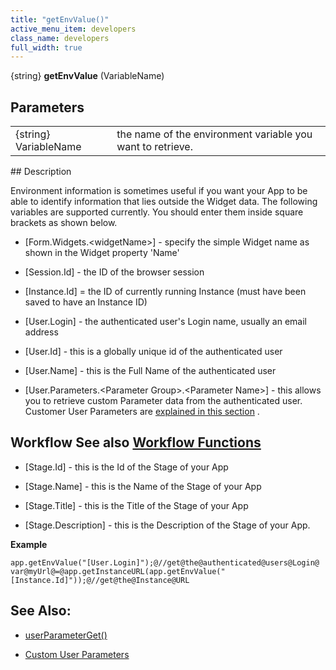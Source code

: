 ```yaml
---
title: "getEnvValue()"
active_menu_item: developers
class_name: developers
full_width: true
---
```



{string} **getEnvValue** (VariableName)

## Parameters

<table>
<tr>
<td width="149">
{string} VariableName

</td>
<td width="22">
</td>
<td width="709">
the name of the environment variable you want to retrieve.

</td>
</tr>
</table>
## Description

Environment information is sometimes useful if you want your App to be able to identify information that lies outside the Widget data. The following variables are supported currently. You should enter them inside square brackets as shown below.

 - [Form.Widgets.\<widgetName\>] - specify the simple Widget name as shown in the Widget property 'Name'

 - [Session.Id] - the ID of the browser session

 - [Instance.Id] = the ID of currently running Instance (must have been saved to have an Instance ID)

 - [User.Login] - the authenticated user's Login name, usually an email address

 - [User.Id] - this is a globally unique id of the authenticated user

 - [User.Name] - this is the Full Name of the authenticated user

 - [User.Parameters.\<Parameter Group\>.\<Parameter Name\>] - this allows you to retrieve custom Parameter data from the authenticated user. Customer User Parameters are [explained in this section](../../../product-guide/the-console/console-tabs/more/account-variables/user-parameters/) .

## **Workflow** See also [Workflow Functions](../workflow-functions/)

 - [Stage.Id] - this is the Id of the Stage of your App

 - [Stage.Name] - this is the Name of the Stage of your App

 - [Stage.Title] - this is the Title of the Stage of your App

 - [Stage.Description] - this is the Description of the Stage of your App.

**Example**

    app.getEnvValue("[User.Login]");@//get@the@authenticated@users@Login@
    var@myUrl@=@app.getInstanceURL(app.getEnvValue("[Instance.Id]"));@//get@the@Instance@URL
   

## See Also:

 - [userParameterGet()](userparameterget.htm)

 - [Custom User Parameters](../../../product-guide/the-console/console-tabs/more/account-variables/user-parameters/)

